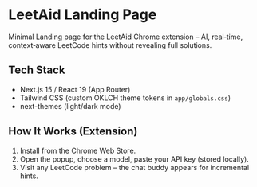 # LeetAid Landing Page

Minimal Landing page for the LeetAid Chrome extension – AI, real‑time, context‑aware LeetCode hints without revealing full solutions.

## Tech Stack

- Next.js 15 / React 19 (App Router)
- Tailwind CSS (custom OKLCH theme tokens in `app/globals.css`)
- next-themes (light/dark mode)

## How It Works (Extension)

1. Install from the Chrome Web Store.
2. Open the popup, choose a model, paste your API key (stored locally).
3. Visit any LeetCode problem – the chat buddy appears for incremental hints.
